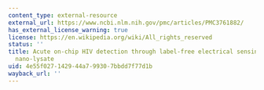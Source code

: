 ```yaml
---
content_type: external-resource
external_url: https://www.ncbi.nlm.nih.gov/pmc/articles/PMC3761882/
has_external_license_warning: true
license: https://en.wikipedia.org/wiki/All_rights_reserved
status: ''
title: Acute on-chip HIV detection through label-free electrical sensing of viral
  nano-lysate
uid: 4e55f027-1429-44a7-9930-7bbdd7f77d1b
wayback_url: ''
---
```

